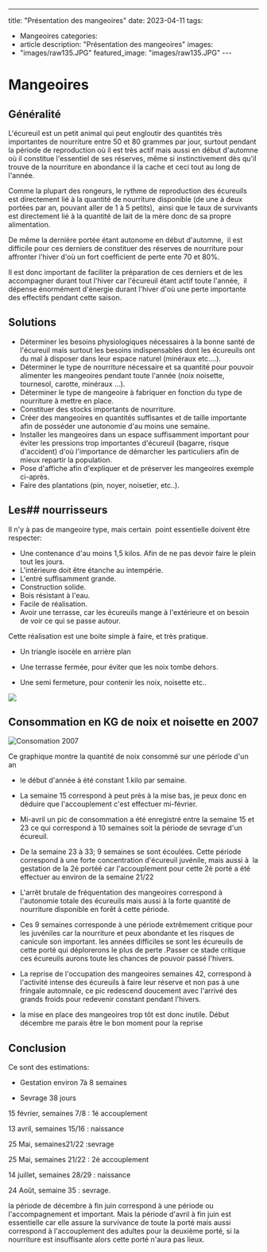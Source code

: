 ---
title: "Présentation des mangeoires"
date: 2023-04-11
tags: 
   - Mangeoires
categories:
   - article
description: "Présentation des mangeoires"
images:
   - "images/raw135.JPG"
featured_image: "images/raw135.JPG"
--- 

# Mangeoires


## Généralité

L'écureuil est un petit animal qui peut engloutir des quantités très importantes de nourriture entre 50 et 80 grammes par jour, surtout pendant la période de reproduction où il est très actif mais aussi en début d'automne où il constitue l'essentiel de ses réserves, même si instinctivement dès qu'il trouve de la nourriture en abondance il la cache et ceci tout au long de l'année. 

Comme la plupart des rongeurs, le rythme de reproduction des écureuils est directement lié à la quantité de nourriture disponible (de une à deux portées par an, pouvant aller de 1 à 5 petits),  ainsi que le taux de survivants est directement lié à la quantité de lait de la mère donc de sa propre alimentation. 

De même la dernière portée étant autonome en début d'automne,  il est difficile pour ces derniers de constituer des réserves de nourriture pour affronter l'hiver d'où un fort coefficient de perte ente 70 et 80%. 

Il est donc important de faciliter la préparation de ces derniers et de les accompagner durant tout l'hiver car l'écureuil étant actif toute l'année,  il dépense énormément d'énergie durant l'hiver d'où une perte importante des effectifs pendant cette saison. 


## Solutions 

- Déterminer les besoins physiologiques nécessaires à la bonne santé de l'écureuil mais surtout les besoins indispensables dont les écureuils ont du mal à disposer dans leur espace naturel (minéraux etc....). 
- Déterminer le type de nourriture nécessaire et sa quantité pour pouvoir alimenter les mangeoires pendant toute l'année (noix noisette, tournesol, carotte, minéraux ...). 
- Déterminer le type de mangeoire à fabriquer en fonction du type de nourriture à mettre en place.  
- Constituer des stocks importants de nourriture. 
- Créer des mangeoires en quantités suffisantes et de taille importante afin de posséder une autonomie d'au moins une semaine.  
- Installer les mangeoires dans un espace suffisamment important pour éviter les pressions trop importantes d'écureuil (bagarre, risque d'accident) d'où l'importance de démarcher les particuliers afin de mieux repartir la population. 
- Pose d'affiche afin d'expliquer et de préserver les mangeoires exemple ci-après.  
- Faire des plantations (pin, noyer, noisetier, etc..). 


 ## Les## nourrisseurs 

Il n'y à pas de mangeoire type, mais certain  point essentielle doivent être respecter: 

- Une contenance d'au moins 1,5 kilos. Afin de ne pas devoir faire le plein tout les jours.  
- L'intérieure doit être étanche au intempérie. 
- L'entré suffisamment grande. 
- Construction solide. 
- Bois résistant à l'eau. 
- Facile de réalisation. 
- Avoir une terrasse, car les écureuils mange à l'extérieure et on besoin de voir ce qui se passe autour. 

 Cette réalisation est une boite simple à faire, et très pratique. 

- Un triangle isocèle en arrière plan 

- Une terrasse fermée, pour éviter que les noix tombe dehors. 

- Une semi fermeture, pour contenir les noix, noisette etc.. 

![](/images/mangeoir_fichiers/image002.jpg) 


## Consommation en KG de noix et noisette en 2007 

![Consomation 2007](/images/nouritures%20ecureuiles_fichiers/nouritures%20ecureuiles_28428_image001.gif) 

Ce graphique montre la quantité de noix consommé sur une période d'un an  

- le début d'année à été constant 1.kilo par semaine. 

- La semaine 15 correspond à peut près à la mise bas, je peux donc en déduire que l'accouplement c'est effectuer mi-février. 

- Mi-avril un pic de consommation a été enregistré entre la semaine 15 et 23 ce qui correspond à 10 semaines soit la période de sevrage d'un écureuil. 

- De la semaine 23 à 33; 9 semaines se sont écoulées. Cette période correspond à une forte concentration d'écureuil juvénile, mais aussi à  la gestation de la 2é portéé car l'accouplement pour cette 2è porté a été effectuer au environ de la semaine 21/22 

- L'arrêt brutale de fréquentation des mangeoires correspond à l'autonomie totale des écureuils mais aussi à la forte quantité de nourriture disponible en forêt à cette période. 

- Ces 9 semaines corresponde à une période extrêmement critique pour les juvéniles car la nourriture et peux abondante et les risques de canicule son important. les années difficiles se sont les écureuils de cette porté qui déplorerons le plus de perte .Passer ce stade critique ces écureuils aurons toute les chances de pouvoir passé l'hivers. 

- La reprise de l'occupation des mangeoires semaines 42, correspond à l'activité intense des écureuils à faire leur réserve et non pas à une fringale automnale, ce pic redescend doucement avec l'arrivé des grands froids pour redevenir constant pendant l'hivers. 

- la mise en place des mangeoires trop tôt est donc inutile. Début décembre me parais être le bon moment pour la reprise 

## Conclusion 

Ce sont des estimations:

- Gestation environ 7à 8 semaines 

- Sevrage 38 jours 

15 février, semaines 7/8  : 1é accouplement 

13 avril, semaines 15/16 : naissance 

25 Mai, semaines21/22  :sevrage 

25 Mai, semaines 21/22  : 2é accouplement 

14 juillet, semaines 28/29 : naissance 

24 Août, semaine 35 : sevrage. 

la période de décembre à fin juin correspond à une période ou l'accompagnement et important. Mais la période d'avril à fin juin est essentielle car elle assure la survivance de toute la porté mais aussi correspond à l'accouplement des adultes pour la deuxième porté, si la nourriture est insuffisante alors cette porté n'aura pas lieux. 

